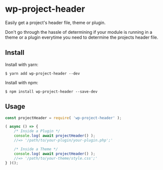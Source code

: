 # wp-project-header
Easily get a project's header file, theme or plugin.

Don't go through the hassle of determining if your module is running in a theme or a plugin everytime you need to determine the projects header file.

## Install

Install with yarn:

```
$ yarn add wp-project-header --dev
```

Install with npm:

```
$ npm install wp-project-header --save-dev
```

## Usage

```js
const projectHeader = require( 'wp-project-header' );

( async () => {
	/* Inside a Plugin */
	console.log( await projectHeader() );
	//=> '/path/to/your-plugin/your-plugin.php';'

	/* Inside a Theme */
	console.log( await projectHeader() );
	//=> '/path/to/your-theme/style.css';'
} )();
```
